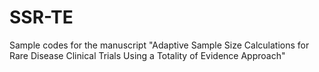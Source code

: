 # SSR-TE
Sample codes for the manuscript "Adaptive Sample Size Calculations for Rare Disease Clinical Trials Using a Totality of Evidence Approach"
